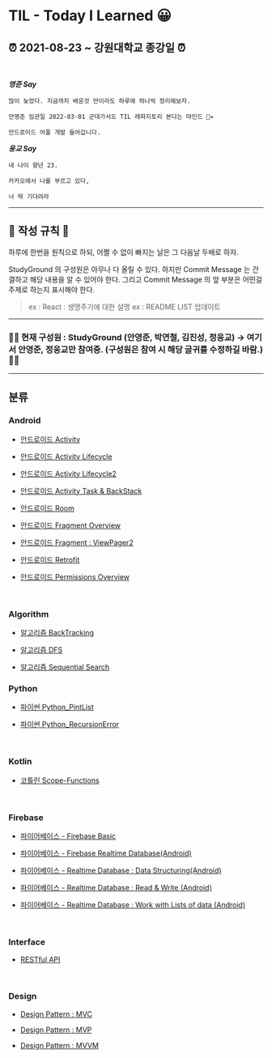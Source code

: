 # **TIL - Today I Learned 😀**

## **⏰ 2021-08-23 ~ 강원대학교 종강일 ⏰**

<br>

**_영준 Say_**

```
많이 늦었다. 지금까지 배운것 만이라도 하루에 하나씩 정리해보자.

안영준 임관일 2022-03-01 군대가서도 TIL 레파지토리 본다는 마인드 👨‍✈️

안드로이드 어플 개발 들어갑니다.

```

**_웅교 Say_**

```
내 나이 향년 23.

카카오에서 나를 부르고 있다,

너 딱 기다려라
```

---

## 📌 작성 규칙 📌

하루에 한번을 원칙으로 하되, 어쩔 수 없이 빠지는 날은 그 다음날 두배로 하자.

StudyGround 의 구성원은 아무나 다 올릴 수 있다. 하지만 Commit Message 는 간결하고 해당 내용을 알 수 있어야 한다. 그리고 Commit Message 의 앞 부분은 어떤걸 주제로 하는지 표시해야 한다.

> ex : React : 생명주기에 대한 설명
> ex : README LIST 업데이트

---

### 🙆‍♀️ 현재 구성원 : StudyGround (안영준, 박연철, 김진성, 정웅교) -> 여기서 안영준, 정웅교만 참여중. (구성원은 참여 시 해당 글귀를 수정하길 바람.) 🙆‍♂️

---

## 분류

### Android

- [안드로이드 Activity](https://github.com/KCSGround/TIL/blob/master/Android/Android-Activity.md)

- [안드로이드 Activity Lifecycle](https://github.com/KCSGround/TIL/blob/master/Android/Android-Activity-Lifecycle.md)

- [안드로이드 Activity Lifecycle2](https://github.com/KCSGround/TIL/blob/master/Android/Android-Activity-Lifecycle2.md)

- [안드로이드 Activity Task & BackStack](https://github.com/KCSGround/TIL/blob/master/Android/Android-Task-BackStack.md)

- [안드로이드 Room](https://github.com/KCSGround/TIL/blob/master/Android/Android-Room.md)

- [안드로이드 Fragment Overview](https://github.com/KCSGround/TIL/blob/master/Android/Android-Fragment-Overview.md)

- [안드로이드 Fragment : ViewPager2](https://github.com/KCSGround/TIL/blob/master/Android/Android-Fragment-ViewPager2.md)

- [안드로이드 Retrofit](https://github.com/KCSGround/TIL/blob/master/Android/Android-Retrofit.md)

- [안드로이드 Permissions Overview](https://github.com/KCSGround/TIL/blob/master/Android/Android-Permissions-Overview.md)

<br/>

### Algorithm

- [알고리즘 BackTracking](https://github.com/KCSGround/TIL/blob/master/Algorithm/Backtracking.md)

- [알고리즘 DFS](https://github.com/KCSGround/TIL/blob/master/Algorithm/DFS.md)

- [알고리즘 Sequential Search](https://github.com/KCSGround/TIL/blob/master/Algorithm/Sequential_Search.md)
  <br/>

### Python

- [파이썬 Python_PintList](https://github.com/KCSGround/TIL/blob/master/Python/PrintList.md)

- [파이썬 Python_RecursionError](https://github.com/KCSGround/TIL/blob/master/Python/RecursionError.md)

<br/>

### Kotlin

- [코틀린 Scope-Functions](https://github.com/KCSGround/TIL/blob/master/Kotlin/Scope-Functions.md)

<br/>

### Firebase

- [파이어베이스 - Firebase Basic](https://github.com/KCSGround/TIL/blob/master/Firebase/Firebase-Basic.md)

- [파이어베이스 - Firebase Realtime Database(Android)](https://github.com/KCSGround/TIL/blob/master/Firebase/Firebase-Realtime-Android.md)

- [파이어베이스 - Realtime Database : Data Structuring(Android)](https://github.com/KCSGround/TIL/blob/master/Firebase/Firebase-DataStructure.md)

- [파이어베이스 - Realtime Database : Read & Write (Android)](https://github.com/KCSGround/TIL/blob/master/Firebase/Firebase-RW-Android.md)

- [파이어베이스 - Realtime Database : Work with Lists of data (Android)](https://github.com/KCSGround/TIL/blob/master/Firebase/Firebase-WorkWithListsOfData.md)

<br/>

### Interface

- [RESTful API](https://github.com/KCSGround/TIL/blob/master/Interface/FRESTful-API.md)

<br/>

### Design

- [Design Pattern : MVC](https://github.com/KCSGround/TIL/blob/master/Design/MVC-Pattern.md)

- [Design Pattern : MVP](https://github.com/KCSGround/TIL/blob/master/Design/MVP-Pattern.md)

- [Design Pattern : MVVM](https://github.com/KCSGround/TIL/blob/master/Design/MVVM-Pattern.md)
